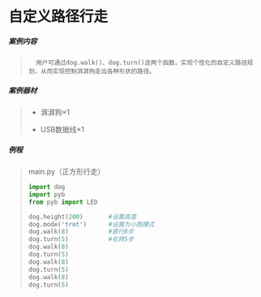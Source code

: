 # 自定义路径行走

##### 案例内容

>		用户可通过dog.walk()、dog.turn()这两个函数，实现个性化的自定义路径规划，从而实现控制湃湃狗走出各种形状的路径。

##### 案例器材

>* 湃湃狗×1
>
>* USB数据线×1
>

##### 例程

>main.py（正方形行走）
>
> ```python
>import dog
>import pyb
>from pyb import LED
>
>dog.height(200)       #设置高度
>dog.mode('trot')      #设置为小跑模式
>dog.walk(8)           #直行8步
>dog.turn(5)           #右转5步
>dog.walk(8)
>dog.turn(5)
>dog.walk(8)
>dog.turn(5)
> dog.walk(8)
>dog.turn(5)
>```
>

